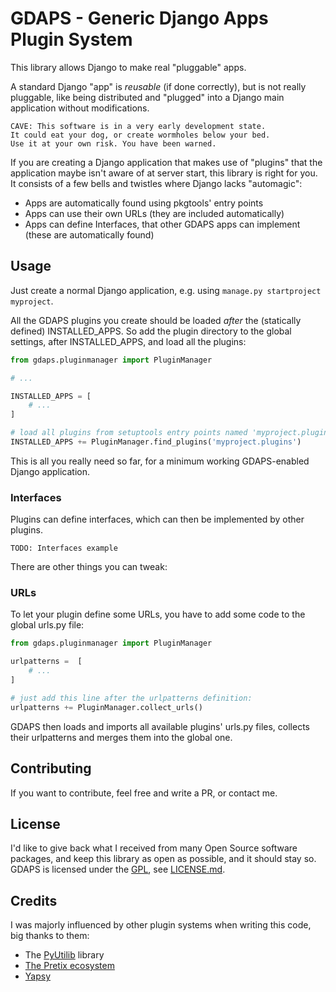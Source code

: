 # GDAPS - Generic Django Apps Plugin System

This library allows Django to make real "pluggable" apps.

A standard Django "app" is *reusable* (if done correctly), but is not really pluggable,
like being distributed and "plugged" into a Django main application without modifications.

    CAVE: This software is in a very early development state. 
    It could eat your dog, or create wormholes below your bed.
    Use it at your own risk. You have been warned.

If you are creating a Django application that makes use of "plugins" that the application
maybe isn't aware of at server start, this library is right for you. It consists of
a few bells and twistles where Django lacks "automagic":

* Apps are automatically found using pkgtools' entry points
* Apps can use their own URLs (they are included automatically)
* Apps can define Interfaces, that other GDAPS apps can implement (these are automatically found) 

## Usage

Just create a normal Django application, e.g. using `manage.py startproject myproject`.

All the GDAPS plugins you create should be loaded *after* the (statically defined) INSTALLED_APPS.
So add the plugin directory to the global settings, after INSTALLED_APPS, and load all
the plugins:

```python
from gdaps.pluginmanager import PluginManager

# ...

INSTALLED_APPS = [
    # ... 
]

# load all plugins from setuptools entry points named 'myproject.plugins' 
INSTALLED_APPS += PluginManager.find_plugins('myproject.plugins')
```

This is all you really need so far, for a minimum working GDAPS-enabled Django application.


### Interfaces

Plugins can define interfaces, which can then be implemented by other plugins.

```TODO: Interfaces example```

There are other things you can tweak:


### URLs

To let your plugin define some URLs, you have to add some code to the global urls.py file:

```python
from gdaps.pluginmanager import PluginManager 

urlpatterns =  [
    # ...
]

# just add this line after the urlpatterns definition:
urlpatterns += PluginManager.collect_urls()
```
GDAPS then loads and imports all available plugins' urls.py files, collects
their urlpatterns and merges them into the global one.


## Contributing

If you want to contribute, feel free and write a PR, or contact me.


## License

I'd like to give back what I received from many Open Source software packages, and keep this
library as open as possible, and it should stay so.
GDAPS is licensed under the [GPL](https://www.gnu.org/licenses/gpl.html), see [LICENSE.md](LICENSE.md).


## Credits

I was majorly influenced by other plugin systems when writing this code, big thanks to them:

* The [PyUtilib](https://github.com/PyUtilib/pyutilib) library
* [The Pretix ecosystem](https://pretix.eu/)
* [Yapsy](http://yapsy.sourceforge.net/)